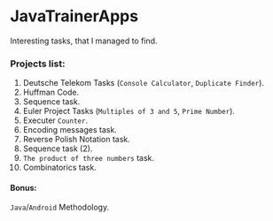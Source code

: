 # JavaTrainerApps
Interesting tasks, that I managed to find.

### Projects list:

1. Deutsche Telekom Tasks (`Console Calculator`, `Duplicate Finder`).
2. Huffman Code.
3. Sequence task.
4. Euler Project Tasks (`Multiples of 3 and 5`, `Prime Number`).
5. Executer `Counter`.
6. Encoding messages task.
7. Reverse Polish Notation task. 
8. Sequence task (2).
9. `The product of three numbers` task.
10. Combinatorics task. 

#### Bonus: 
`Java`/`Android` Methodology.

